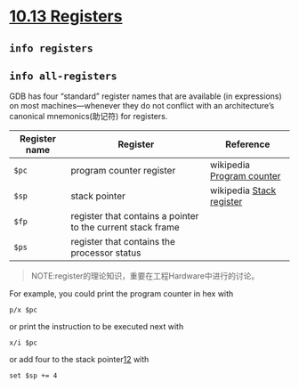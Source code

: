 # [10.13 Registers](https://sourceware.org/gdb/current/onlinedocs/gdb/Registers.html#Registers)



## `info registers`



## `info all-registers`





GDB has four “standard” register names that are available (in expressions) on most machines—whenever they do not conflict with an architecture’s canonical mnemonics(助记符) for registers. 

| Register name | Register                                                    | Reference                                                    |
| ------------- | ----------------------------------------------------------- | ------------------------------------------------------------ |
| `$pc`         | program counter register                                    | wikipedia [Program counter](https://en.wikipedia.org/wiki/Program_counter)<br> |
| `$sp`         | stack pointer                                               | wikipedia [Stack register](https://en.wikipedia.org/wiki/Stack_register) |
| `$fp`         | register that contains a pointer to the current stack frame |                                                              |
| `$ps`         | register that contains the processor status                 |                                                              |

> NOTE:register的理论知识，重要在工程Hardware中进行的讨论。



For example, you could print the program counter in hex with

```shell
p/x $pc
```

or print the instruction to be executed next with

```shell
x/i $pc
```

or add four to the stack pointer[12](https://sourceware.org/gdb/current/onlinedocs/gdb/Registers.html#FOOT12) with

```shell
set $sp += 4
```